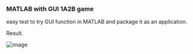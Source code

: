### **MATLAB with GUI 1A2B game**



easy test to try GUI function in MATLAB and package it as an application.

Result.

![image](<https://github.com/Chiayuu/Small-Project/blob/main/Game%201A2B/1A2B.jpg>)

